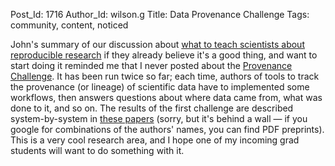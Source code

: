 Post_Id: 1716
Author_Id: wilson.g
Title: Data Provenance Challenge
Tags: community, content, noticed

<p>John's summary of our discussion about <a href="http://www.reproducibleresearch.net/blog/2008/08/13/how-to-teach-rr-in-one-hour/">what to teach scientists about reproducible research</a> if they already believe it's a good thing, and want to start doing it reminded me that I never posted about the <a href="http://openprovenance.org/">Provenance Challenge</a>. It has been run twice so far; each time, authors of tools to track the provenance (or lineage) of scientific data have to implemented some workflows, then answers questions about where data came from, what was done to it, and so on.  The results of the first challenge are described system-by-system in <a href="http://portal.acm.org/citation.cfm?id=1350745.1350753">these papers</a> (sorry, but it's behind a wall &mdash; if you google for combinations of the authors' names, you can find PDF preprints).  This is a very cool research area, and I hope one of my incoming grad students will want to do something with it.</p>
